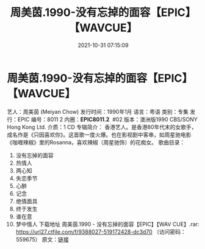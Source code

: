 ﻿---
title: 周美茵.1990-没有忘掉的面容【EPIC】【WAVCUE】
date: 2021-10-31 07:15:09
categories: WAV车载音乐、镜像
tags: 华语中文
---
# 周美茵.1990-没有忘掉的面容【EPIC】【WAVCUE】

艺人：周美茵 (Meiyan Chow)
发行时间：1990年1月
语言：粤语
类别：专集
发行：EPIC
编号：8011 2
内圈：**EPIC8011.2**  #02
版本：澳洲版1990 CBS/SONY Hong Kong Ltd.
介质：1 CD
专辑简介：
香港艺人。是香港80年代末的女歌手，成名作是《只因喜欢你》。这首歌一度火爆。也在影视剧中客串，如周星驰电影《咖喱辣椒》里的Rosanna，喜欢辣椒（周星驰饰）的花痴女。
歌曲目录：
01. 没有忘掉的面容
02. 热情人
03. 两心知
04. 失恋季节
05. 心醉
06. 记念
07. 绝情面具
08. 终于发生
09. 谁在意
10. 梦中情人
下载地址
周美茵.1990 - 没有忘掉的面容【EPIC】【WAV CUE】.rar: https://url27.ctfile.com/f/9388027-519172428-dc3d70
（访问密码：559675）
原文：[链接](https://blog.sina.com.cn/s/blog_1647c7e7601030unn.html)